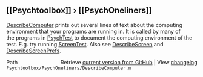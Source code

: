 ## [[Psychtoolbox]] &#8250; [[PsychOneliners]]

[DescribeComputer](DescribeComputer) prints out several lines of text about the computing  
environment that your programs are running in. It is called by many of  
the programs in [PsychTest](PsychTest) to document the computing environment of the  
test. E.g. try running [ScreenTest](ScreenTest). Also see [DescribeScreen](DescribeScreen) and   
[DescribeScreenPrefs](DescribeScreenPrefs).  




<div class="code_header" style="text-align:right;">
  <span style="float:left;">Path&nbsp;&nbsp;</span> <span class="counter">Retrieve <a href=
  "https://raw.github.com/Psychtoolbox-3/Psychtoolbox-3/beta/Psychtoolbox/PsychOneliners/DescribeComputer.m">current version from GitHub</a> | View <a href=
  "https://github.com/Psychtoolbox-3/Psychtoolbox-3/commits/beta/Psychtoolbox/PsychOneliners/DescribeComputer.m">changelog</a></span>
</div>
<div class="code">
  <code>Psychtoolbox/PsychOneliners/DescribeComputer.m</code>
</div>

